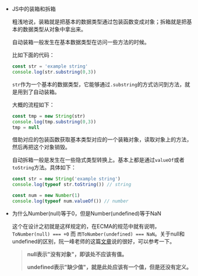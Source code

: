 * JS中的装箱和拆箱

  粗浅地说，装箱就是把基本的数据类型通过包装函数变成对象；拆箱就是把基本的数据类型从对象中拿出来。

  自动装箱一般发生在基本数据类型在访问一些方法的时候。

  比如下面的代码：

  ```js
  const str = 'example string'
  console.log(str.substring(0,3))
  ```

  `str`作为一个基本的数据类型，它能够通过`.substring`的方式访问到方法，就是用到了自动装箱。

  大概的流程如下：

  ```js
  const tmp = new String(str)
  console.log(tmp.substring(0,3))
  tmp = null
  ```

  借助对应的包装函数获取基本类型对应的一个装箱对象，读取对象上的方法，然后再把这个对象销毁。

  自动拆箱一般是发生在一些隐式类型转换上。基本上都是通过`valueOf`或者`toString`方法。具体如下：

  ```js
  const str = new String('example string')
  console.log(typeof str.toString()) // string
  
  const num = new Number(1)
  console.log(typeof num.valueOf()) // number
  ```

* 为什么Number(null)等于0，但是Number(undefined)等于NaN

  这个在设计之初就是这样规定的，在ECMA的规范中就有说明，`ToNumber(null) === +0` 而 `而ToNumber(undefined) === NaN`。关于null和undefined的区别，阮一峰老师的这篇[文章](https://www.ruanyifeng.com/blog/2014/03/undefined-vs-null.html)说的很好，可以参考一下。

  >**null表示"没有对象"，即该处不应该有值。**
  >
  >**undefined表示"缺少值"，就是此处应该有一个值，但是还没有定义。**

